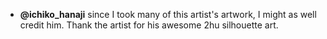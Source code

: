 - **@ichiko_hanaji** since I took many of this artist's artwork, I might as well credit him. Thank the artist for his awesome 2hu silhouette art.
